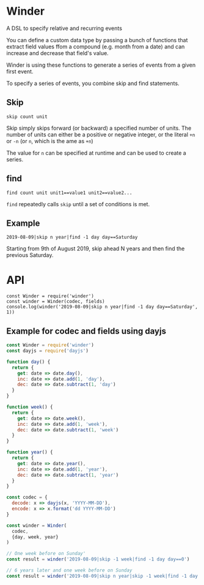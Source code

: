 Winder
===
A DSL to specify relative and recurring events

You can define a custom data type by passing a bunch of functions that extract field values ffom a compound (e.g. month from a date) and can increase and decrease that field's value.

Winder is using these functions to generate a series of events from a given first event.

To specify a series of events, you combine skip and find statements.


## Skip

`skip count unit`

Skip simply skips forward (or backward) a specified number of units. The number of units can either be a positive or negative integer, or the literal `+n` or `-n` (or `n`, which is the ame as `+n`)

The value for `n` can be specified at runtime and can be used to create a series.

## find

`find count unit unit1==value1 unit2==value2...`

`find` repeatedly calls `skip` until a set of conditions is met.


## Example

```
2019-08-09|skip n year|find -1 day day==Saturday
```
Starting from 9th of August 2019, skip ahead N years and then find the previous Saturday.

# API

```
const Winder = require('winder')
const winder = Winder(codec, fields)
console.log(winder('2019-08-09|skip n year|find -1 day day==Saturday', 1))
```

## Example for codec and fields using dayjs

``` js
const Winder = require('winder')
const dayjs = require('dayjs')

function day() {
  return {
    get: date => date.day(),
    inc: date => date.add(1, 'day'),
    dec: date => date.subtract(1, 'day')
  }
}

function week() {
  return {
    get: date => date.week(),
    inc: date => date.add(1, 'week'),
    dec: date => date.subtract(1, 'week')
  }
}

function year() {
  return {
    get: date => date.year(),
    inc: date => date.add(1, 'year'),
    dec: date => date.subtract(1, 'year')
  }
}

const codec = {
  decode: x => dayjs(x, 'YYYY-MM-DD'),
  encode: x => x.format('dd YYYY-MM-DD')
}

const winder = Winder(
  codec,
  {day, week, year}
)

// One week before on Sunday'
const result = winder('2019-08-09|skip -1 week|find -1 day day==0')

// 6 years later and one week before on Sunday
const result = winder('2019-08-09|skip n year|skip -1 week|find -1 day day==0', 6)
```
